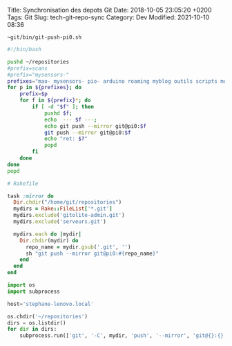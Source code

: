 Title:  Synchronisation des depots Git
Date:   2018-10-05 23:05:20 +0200
Tags: Git
Slug: tech-git-repo-sync
Category: Dev
Modified: 2021-10-10 08:36

    ~git/bin/git-push-pi0.sh


```bash
#!/bin/bash

pushd ~/repositories
#prefix=scans
#prefix="mysensors-"
prefixes="mao- mysensors- pio- arduino roaming myblog outils scripts musique"
for p in ${prefixes}; do
    prefix=$p
    for f in ${prefix}*; do
        if [ -d "$f" ]; then
            pushd $f;
            echo  --- $f ---;
            echo git push --mirror git@pi0:$f
            git push --mirror git@pi0:$f
            echo "ret: $?"
            popd
        fi
    done
done
popd
```

```ruby
# Rakefile

task :mirror do
  Dir.chdir("/home/git/repositories")
  mydirs = Rake::FileList['*.git']
  mydirs.exclude('gitolite-admin.git')
  mydirs.exclude('serveurs.git')

  mydirs.each do |mydir|
    Dir.chdir(mydir) do
      repo_name = mydir.gsub('.git', '')
      sh "git push --mirror git@pi0:#{repo_name}"
    end
  end
end
```

```python
import os
import subprocess

host='stephane-lenovo.local'

os.chdir('~/repositories')
dirs = os.listdir()
for dir in dirs:
    subprocess.run(['git', '-C', mydir, 'push', '--mirror', 'git@{}:{}'.format(host, mydir)], capture_output=True)
```
